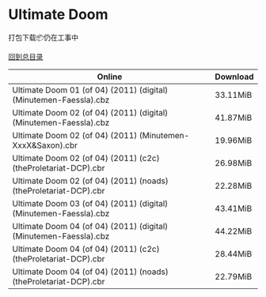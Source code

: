 # Ultimate Doom

打包下载📦仍在工事中

[回到总目录](/Catalogs.md)







Online | Download
--- | ---
Ultimate Doom 01 (of 04) (2011) (digital) (Minutemen-Faessla).cbz | 33.11MiB
Ultimate Doom 02 (of 04) (2011) (digital) (Minutemen-Faessla).cbz | 41.87MiB
Ultimate Doom 02 (of 04) (2011) (Minutemen-XxxX&Saxon).cbr | 19.96MiB
Ultimate Doom 02 (of 04) (2011) (c2c) (theProletariat-DCP).cbr | 26.98MiB
Ultimate Doom 02 (of 04) (2011) (noads) (theProletariat-DCP).cbr | 22.28MiB
Ultimate Doom 03 (of 04) (2011) (digital) (Minutemen-Faessla).cbz | 43.41MiB
Ultimate Doom 04 (of 04) (2011) (digital) (Minutemen-Faessla).cbz | 44.22MiB
Ultimate Doom 04 (of 04) (2011) (c2c) (theProletariat-DCP).cbr | 28.44MiB
Ultimate Doom 04 (of 04) (2011) (noads) (theProletariat-DCP).cbr | 22.79MiB